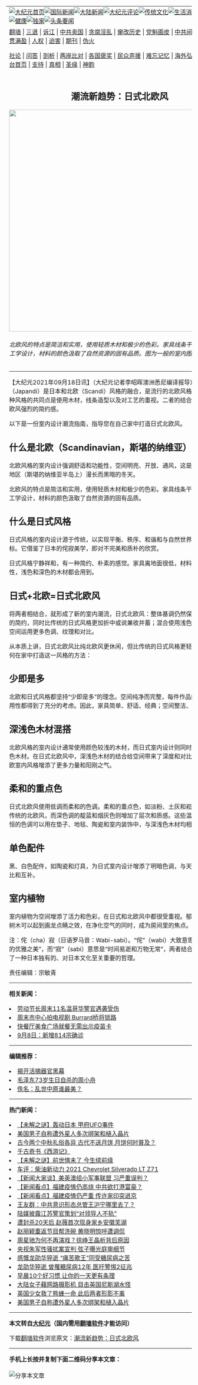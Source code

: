 <a name="1" id="1" target="_blank"></a><span id="1"></span>
<table align=center border="0"><tr><td colspan="2" VALIGN=TOP><a href="https://github.com/nuzlxa3668/djy/blob/master/gb/nf1351518.md#1"><img src="https://raw.githubusercontent.com/nuzlxa3668/www/master/t/djy/1.jpg" title="大纪元首页" alt="大纪元首页"></a><a href="https://github.com/nuzlxa3668/djy/blob/master/gb/n24hr.md#1"><img src="https://raw.githubusercontent.com/nuzlxa3668/www/master/t/djy/3.jpg" title="国际新闻" alt="国际新闻"></a><a href="https://github.com/nuzlxa3668/djy/blob/master/gb/nsc413.md#1"><img src="https://raw.githubusercontent.com/nuzlxa3668/www/master/t/djy/4.jpg" title="大陆新闻" alt="大陆新闻"></a><a href="https://github.com/nuzlxa3668/djy/blob/master/gb/news392.md#1"><img src="https://raw.githubusercontent.com/nuzlxa3668/www/master/t/djy/5.jpg" title="大纪元评论" alt="大纪元评论"></a><a href="https://github.com/nuzlxa3668/djy/blob/master/gb/news2007.md#1"><img src="https://raw.githubusercontent.com/nuzlxa3668/www/master/t/djy/6.jpg" title="传统文化" alt="传统文化"></a><a href="https://github.com/nuzlxa3668/djy/blob/master/gb/news2008.md#1"><img src="https://raw.githubusercontent.com/nuzlxa3668/www/master/t/djy/7.jpg" title="生活消费" alt="生活消费"></a><a href="https://github.com/nuzlxa3668/djy/blob/master/gb/ncyule.md#1"><img src="https://raw.githubusercontent.com/nuzlxa3668/www/master/t/djy/8.jpg" title="娱乐休闲" alt="娱乐休闲"></a><a href="https://github.com/nuzlxa3668/djy/blob/master/gb/nsc1002.md#1"><img src="https://raw.githubusercontent.com/nuzlxa3668/www/master/t/djy/9.jpg" title="健康" alt="健康"></a><a href="https://github.com/nuzlxa3668/djy/blob/master/gb/nf6092.md#1"><img src="https://raw.githubusercontent.com/nuzlxa3668/www/master/t/djy/10a.jpg" title="独家" alt="独家"></a><a href="https://github.com/nuzlxa3668/djy/blob/master/gb/nf4514.md#1"><img src="https://raw.githubusercontent.com/nuzlxa3668/www/master/t/djy/12a.jpg" title="头条要闻" alt="头条要闻"></a></td></tr>
<tr><td colspan="2" VALIGN=TOP><a target="_blank" href="https://github.com/nuzlxa3668/www/blob/master/README.md?zsrh#1">翻墙</a> | <a target="_blank" href="https://github.com/nuzlxa3668/djy/blob/master/gb/nf5657.md#1">三退</a> | <a target="_blank" href="https://github.com/nuzlxa3668/djy/blob/master/gb/nf6124.md#1">诉江</a> | <a target="_blank" href="https://github.com/nuzlxa3668/djy/blob/master/gb/nf1176117.md#1">中共卖国</a> | <a target="_blank" href="https://github.com/nuzlxa3668/djy/blob/master/gb/nf5773.md#1">贪腐淫乱</a> | <a target="_blank" href="https://github.com/nuzlxa3668/djy/blob/master/gb/nf1176115.md#1">窜改历史</a> | <a target="_blank" href="https://github.com/nuzlxa3668/djy/blob/master/gb/nf1176107.md#1">党魁画皮</a> | <a target="_blank" href="https://github.com/nuzlxa3668/djy/blob/master/gb/nf1320400.md#1">中共间谍</a> | <a target="_blank" href="https://github.com/nuzlxa3668/djy/blob/master/gb/nf1176114.md#1">破坏传统</a> | <a target="_blank" href="https://github.com/nuzlxa3668/ntdtv/blob/master/gb/prog447_1.md#1">恶贯满盈</a> | <a target="_blank" href="https://github.com/nuzlxa3668/djy/blob/master/gb/ncid278.md#1">人权</a> | <a target="_blank" href="https://github.com/nuzlxa3668/djy/blob/master/gb/nf1176111.md#1">迫害</a> | <a target="_blank" href="https://gitlab.com/szzdlab/mh-qikan/blob/master/README.md#1">期刊</a> | <a target="_blank" href="https://github.com/nuzlxa3668/djy/blob/master/gb/nf5562.md#1">伪火</a></p><p><a target="_blank" href="https://github.com/nuzlxa3668/djy/blob/master/gb/9p.md#1">社论</a> | <a target="_blank" href="https://github.com/nuzlxa3668/djy/blob/master/gb/nf4378.md#1">问答</a> | <a target="_blank" href="https://github.com/nuzlxa3668/djy/blob/master/gb/nf5792.md#1">剖析</a> | <a target="_blank" href="https://github.com/nuzlxa3668/djy/blob/master/gb/nf5735.md#1">两岸比对</a> | <a target="_blank" href="https://github.com/nuzlxa3668/djy/blob/master/gb/nf6119.md#1">各国褒奖</a> | <a target="_blank" href="https://github.com/nuzlxa3668/djy/blob/master/gb/nf6120.md#1">民众声援</a> | <a target="_blank" href="https://github.com/nuzlxa3668/djy/blob/master/gb/nf1188594.md#1">难忘记忆</a> | <a target="_blank" href="https://github.com/nuzlxa3668/djy/blob/master/gb/nf3180.md#1">海外弘传</a> | <a target="_blank" href="https://github.com/nuzlxa3668/djy/blob/master/gb/nf5410.md#1">万人上访</a> | <a target="_blank" href="https://github.com/nuzlxa3668/www/blob/master/README.md?zsrh#1">平台首页</a> | <a target="_blank" href="https://github.com/nuzlxa3668/djy/blob/master/gb/nf4386.md#1">支持</a> | <a target="_blank" href="https://github.com/nuzlxa3668/djy/blob/master/gb/nf4389.md#1">真相</a> | <a target="_blank" href="https://github.com/nuzlxa3668/djy/blob/master/gb/nf5790.md#1">圣缘</a> | <a target="_blank" href="https://github.com/nuzlxa3668/djy/blob/master/gb/nf4786.md#1">神韵</a></td></tr>
<tr><td VALIGN=TOP width="626"><h2 align=center>潮流新趋势：日式北欧风</h2>
<img width="600" src="https://i.epochtimes.com/assets/uploads/2016/04/indoor-600x400.jpg" />
<h6>北欧风的特点是简洁和实用，使用轻质木材和极少的色彩。家具线条干净，采用人体工学设计，材料的颜色汲取了自然资源的固有品质。图为一般的室内图。（Fotolia）
</h6>
<hr>
<p>【大纪元2021年09月18日讯】（大纪元记者李昭晖澳洲悉尼编译报导）日式<ahref="https://github.com/nuzlxa3668/djy/blob/master/gb/tag/%E5%8C%97%E6%AC%A7.md#1">北欧</a>风（Japandi）是<ahref="https://github.com/nuzlxa3668/djy/blob/master/gb/tag/%E6%97%A5%E6%9C%AC.md#1">日本</a>和<ahref="https://github.com/nuzlxa3668/djy/blob/master/gb/tag/%E5%8C%97%E6%AC%A7.md#1">北欧</a>（Scandi）风格的融合，是流行的北欧风格的演变。这两种风格的共同点是使用木材，线条造型以及对工艺的重视。二者的结合更加突出了北欧风强烈的简约感。</p>
<p>以下是一份<ahref="https://github.com/nuzlxa3668/djy/blob/master/gb/tag/%E5%AE%A4%E5%86%85%E8%AE%BE%E8%AE%A1.md#1">室内设计</a>潮流指南，指导您在自己家中打造日式北欧风。</p>
<h2>什么是北欧（Scandinavian，斯堪的纳维亚）风格</h2>
<p>北欧风格的<ahref="https://github.com/nuzlxa3668/djy/blob/master/gb/tag/%E5%AE%A4%E5%86%85%E8%AE%BE%E8%AE%A1.md#1">室内设计</a>强调舒适和功能性，空间明亮、开放、通风，这是为了应对北欧地区（斯堪的纳维亚半岛上）漫长而黑暗的冬天。</p>
<p>北欧风的特点是简洁和实用，使用轻质木材和极少的色彩。<ahref="https://github.com/nuzlxa3668/djy/blob/master/gb/tag/%E5%AE%B6%E5%85%B7.md#1">家具</a>线条干净，采用人体工学设计，材料的颜色汲取了自然资源的固有品质。</p>
<h2>什么是日式风格</h2>
<p>日式风格的室内设计源于传统，以实现平衡、秩序、和谐和与自然世界相联系为目标。它借鉴了<ahref="https://github.com/nuzlxa3668/djy/blob/master/gb/tag/%E6%97%A5%E6%9C%AC.md#1">日本</a>的侘寂美学，即对不完美和质朴的欣赏。</p>
<p>日式风格宁静祥和，有一种简约、朴素的感觉。<ahref="https://github.com/nuzlxa3668/djy/blob/master/gb/tag/%E5%AE%B6%E5%85%B7.md#1">家具</a>离地面很低，材料的颜色自然中性，浅色和深色的木材都会用到。</p>
<h2>日式+北欧=日式北欧风</h2>
<p>将两者相结合，就形成了新的室内潮流，日式北欧风：整体基调仍然保留了北欧风格的简约，同时比传统的日式风格更加折中或说兼收并蓄；混合使用浅色和深色木材，空间运用更多色调、纹理和对比。</p>
<p>从本质上讲，日式北欧风比纯北欧风更休闲，但比传统的日式风格更轻松。以下是如何在家中打造这一风格的方法：</p>
<h2>少即是多</h2>
<p>北欧和日式风格都坚持“少即是多”的理念。空间纯净而完整，每件作品的完整性和实用性都得到了充分的考虑。因此，家具简单、舒适、经典；空间整洁、精简。</p>
<h2>深浅色木材混搭</h2>
<p>北欧风格的室内设计通常使用颜色较浅的木材，而日式室内设计则同时使用浅色和深色木材。在日式北欧风中，深浅色木材的结合给空间带来了深度和对比，为传统的北欧室内风格增添了更多力量和阳刚之气。</p>
<h2>柔和的重点色</h2>
<p>日式北欧风使用低调而柔和的色调。柔和的重点色，如淡粉、土灰和崧蓝绿色沿袭自传统的北欧风，而深色调的靛蓝和烟灰色则增加了层次和质感。这些温暖、平静而永恒的色调可以用在垫子、地毯、陶瓷和室内装饰中，与深浅色木材均相得益彰。</p>
<h2>单色配件</h2>
<p>黑、白色配件，如陶瓷和灯具，为日式室内设计增添了明暗色调，与天然木材形成对比和互补。</p>
<h2>室内植物</h2>
<p>室内植物为空间增添了活力和色彩，在日式和北欧风中都很受重视。郁郁葱葱的高大树木可以起到画龙点睛之效，在净化空气的同时，成为房间里的焦点。◇</p>
<p>注：侘（cha）寂（日语罗马音：Wabi-sabi）。“侘”（wabi）大致意思是“简陋朴素的优雅之美”，而“寂”（sabi）意思是“时间易逝和万物无常”，两者结合在一起，形成了一种日本独有的、对日本文化至关重要的哲理。</p>
<p>责任编辑：宗敏青</p>

<hr>


<strong>相关新闻：</strong>
<li><a href="https://github.com/cdbkmw3667/djy/blob/master/gb/21/9/9/n13221130.md#1">劳动节长周末11名温哥华警官遇袭受伤</a></li>
<li><a href="https://github.com/cdbkmw3667/djy/blob/master/gb/21/9/9/n13220674.md#1">周末市中心拍电视剧  Burrard桥将锁路</a></li>
<li><a href="https://github.com/cdbkmw3667/djy/blob/master/gb/21/9/9/n13220614.md#1">快餐厅美食广场就餐无需出示疫苗卡</a></li>
<li><a href="https://github.com/cdbkmw3667/djy/blob/master/gb/21/9/9/n13220595.md#1">9月8日：新增814宗确诊</a></li>
<hr>


<strong>编辑推荐：</strong>
<li><a href="https://github.com/upjkzu3674/djy/blob/master/gb/10/4/19/n2881569.md?dfh#1" target="_blank">揭开活摘器官黑幕</a></li><li><a href="https://github.com/tsiac2612/djy/blob/master/gb/20/3/15/n11942655.md#1" target="_blank">毛泽东73岁生日自杀的周小舟</a></li><li><a href="https://github.com/tsiac2612/djy/blob/master/gb/13/7/22/n3922934.md#1" target="_blank">佚名：乱世中原谁最美？</a></li>
<hr>

<strong>热门新闻：</strong>
<li><a href="https://github.com/nuzlxa3668/djy/blob/master/gb/21/9/10/n13225261.md#1">【未解之谜】轰动日本 甲府UFO事件</a></li>
<li><a href="https://github.com/nuzlxa3668/djy/blob/master/gb/21/9/16/n13238162.md#1">美国男子自称遭外星人多次绑架和植入晶片</a></li>
<li><a href="https://github.com/nuzlxa3668/djy/blob/master/gb/21/9/6/n13213473.md#1">古今两个中秋礼俗各异 古代不送月饼 月饼何时普及？</a></li>
<li><a href="https://github.com/nuzlxa3668/djy/blob/master/gb/21/9/7/n13217118.md#1">千古奇书《西游记》</a></li>
<li><a href="https://github.com/nuzlxa3668/djy/blob/master/gb/21/9/14/n13233994.md#1">【未解之谜】前世情未了 今生续前缘</a></li>
<li><a href="https://github.com/nuzlxa3668/djy/blob/master/gb/21/9/17/n13242625.md#1">车评：柴油新动力 2021 Chevrolet Silverado LT Z71</a></li>
<li><a href="https://github.com/nuzlxa3668/djy/blob/master/gb/21/9/17/n13241518.md#1">【新闻大家谈】美英澳组小军事联盟 习严重误判？</a></li>
<li><a href="https://github.com/nuzlxa3668/djy/blob/master/gb/21/9/17/n13242431.md#1">【新闻看点】福建疫情仍高烧 中共欲打港富豪？</a></li>
<li><a href="https://github.com/nuzlxa3668/djy/blob/master/gb/21/9/15/n13237097.md#1">【新闻看点】福建疫情仍严重 传许家印突进京</a></li>
<li><a href="https://github.com/nuzlxa3668/djy/blob/master/gb/21/9/15/n13236838.md#1">王友群：中共意识形态总管王沪宁哪里去了？</a></li>
<li><a href="https://github.com/nuzlxa3668/djy/blob/master/gb/21/9/16/n13239202.md#1">陆媒披露江苏警官策划“对领导人不轨”</a></li>
<li><a href="https://github.com/nuzlxa3668/djy/blob/master/gb/21/9/15/n13236589.md#1">遭封杀20天后 赵薇首次现身家乡安徽芜湖</a></li>
<li><a href="https://github.com/nuzlxa3668/djy/blob/master/gb/21/9/15/n13237195.md#1">赵丽颖重返节目帮洗碗 黄晓明惊呼遭调侃</a></li>
<li><a href="https://github.com/nuzlxa3668/djy/blob/master/gb/21/9/16/n13239594.md#1">周星驰为何不再演戏？徐峥王晶析背后原因</a></li>
<li><a href="https://github.com/nuzlxa3668/djy/blob/master/gb/21/9/15/n13236862.md#1">央视朱军性骚扰案宣判 弦子曝光庭审细节</a></li>
<li><a href="https://github.com/nuzlxa3668/djy/blob/master/gb/21/9/16/n13238198.md#1">感慨龙劭华猝逝 “痛苦歌王”同受糖尿病之苦</a></li>
<li><a href="https://github.com/nuzlxa3668/djy/blob/master/gb/21/9/16/n13237693.md#1">龙劭华猝逝 曾罹糖尿病12年 医吁警惕2征兆</a></li>
<li><a href="https://github.com/nuzlxa3668/djy/blob/master/gb/21/9/14/n13233592.md#1">早晨10个好习惯 让你的一天更有条理</a></li>
<li><a href="https://github.com/nuzlxa3668/djy/blob/master/gb/21/9/17/n13240906.md#1">大陆女子藉网路摄影机 目击英国尼斯湖水怪</a></li>
<li><a href="https://github.com/nuzlxa3668/djy/blob/master/gb/21/9/15/n13235655.md#1">英国少女救了熊蜂一命 此后两者形影不离</a></li>
<li><a href="https://github.com/nuzlxa3668/djy/blob/master/gb/21/9/16/n13238162.md#1">美国男子自称遭外星人多次绑架和植入晶片</a></li>
<hr>

<strong>本文转自<a href="https://www.epochtimes.com">大纪元</a>（国内需用<a href="https://github.com/nuzlxa3668/www/blob/master/README.md#8">翻墙软件</a>才能访问）</strong><p>下载<a href="https://github.com/nuzlxa3668/www/blob/master/README.md#8">翻墙软件</a>浏览原文：<a href="https://www.epochtimes.com/gb/21/9/18/n13243574.htm">潮流新趋势：日式北欧风</a></p><hr>

<strong>手机上长按并复制下面二维码分享本文章：</strong><br><br><img src="https://chart.apis.google.com/chart?cht=qr&chs=240x240&choe=UTF-8&chld=M|2&chl=https://github.com/nuzlxa3668/djy/blob/master/gb/21/9/18/n13243574.md%231" title="分享本文章"></td><td VALIGN=TOP><a href="https://github.com/nuzlxa3668/djy/blob/master/gb/16/1/21/n4622075.md?dfh#1" target="_blank"><img src="https://raw.githubusercontent.com/nuzlxa3668/djy/master/gb/300/wei-f1.jpg" title="中共的伪火骗局"  alt="中共的伪火骗局"></a><br><a href="https://github.com/nuzlxa3668/www/blob/master/README.md?dfh#9" target="_blank"><img src="https://raw.githubusercontent.com/nuzlxa3668/djy/master/gb/300/yong-h.jpg" title="永恒的见证"  alt="永恒的见证"></a><br><a href="https://github.com/nuzlxa3668/djy/blob/master/gb/13/9/29/n3974789.md?dfh#1" target="_blank"><img src="https://raw.githubusercontent.com/nuzlxa3668/djy/master/gb/300/shang-lnz.jpg" title="善良女子被中共投男牢"  alt="善良女子被中共投男牢"></a><br><a href="https://github.com/nuzlxa3668/djy/blob/master/gb/16/3/16/n4663449.md?dfh#1" target="_blank"><img src="https://raw.githubusercontent.com/nuzlxa3668/djy/master/gb/300/huo-z3.jpg" title="警卫目击活摘器官"  alt="警卫目击活摘器官"></a><br><a href="https://github.com/nuzlxa3668/djy/blob/master/gb/16/8/7/n8177641.md?dfh#1" target="_blank"><img src="https://raw.githubusercontent.com/nuzlxa3668/djy/master/gb/300/huo-z4.jpg" title="证人描述活摘恐怖"  alt="证人描述活摘恐怖"></a><br><a href="https://github.com/nuzlxa3668/djy/blob/master/gb/10/4/19/n2881569.md?dfh#1" target="_blank"><img src="https://raw.githubusercontent.com/nuzlxa3668/djy/master/gb/300/huo-z1.jpg" title="揭开活摘器官黑幕"  alt="揭开活摘器官黑幕"></a><br><a href="https://github.com/nuzlxa3668/djy/blob/master/gb/10/11/7/n3077476.md?dfh#1" target="_blank"><img src="https://raw.githubusercontent.com/nuzlxa3668/djy/master/gb/300/ma-ks.jpg" title="马克思的成魔之路"  alt="马克思的成魔之路"></a><br><a href="https://github.com/nuzlxa3668/djy/blob/master/gb/14/6/9/n4173977.md?dfh#1" target="_blank"><img src="https://raw.githubusercontent.com/nuzlxa3668/djy/master/gb/300/chang-zs.jpg" title="藏字石 蕴天机"  alt="藏字石 蕴天机"></a><br><a href="https://github.com/nuzlxa3668/djy/blob/master/gb/18/5/10/n10381511.md?dfh#1" target="_blank"><img src="https://raw.githubusercontent.com/nuzlxa3668/djy/master/gb/300/st1.jpg" title="关注三亿人三退"  alt="关注三亿人三退"></a><br><a href="https://github.com/nuzlxa3668/djy/blob/master/gb/18/3/21/n10237682.md?dfh#1" target="_blank"><img src="https://raw.githubusercontent.com/nuzlxa3668/djy/master/gb/300/jie-t.jpg" title="解体中共复兴中华"  alt="解体中共复兴中华"></a><br><a href="https://github.com/nuzlxa3668/djy/blob/master/gb/9/2/9/n2422991.md?dfh#1" target="_blank"><img src="https://raw.githubusercontent.com/nuzlxa3668/djy/master/gb/300/gao-zs.jpg" title="中共迫害良心律师"  alt="中共迫害良心律师"></a><br><a href="https://github.com/nuzlxa3668/djy/blob/master/gb/18/12/9/n10900044.md?dfh#1" target="_blank"><img src="https://raw.githubusercontent.com/nuzlxa3668/djy/master/gb/300/sj1.jpg" title="三百多万人举报江泽民"  alt="三百多万人举报江泽民"></a><br><a href="https://github.com/nuzlxa3668/djy/blob/master/gb/18/8/28/n10672014.md?dfh#1" target="_blank"><img src="https://raw.githubusercontent.com/nuzlxa3668/djy/master/gb/300/sj2.jpg" title="这些官员为何起诉江泽民"  alt="这些官员为何起诉江泽民"></a><br><a href="https://github.com/nuzlxa3668/djy/blob/master/gb/8/12/18/n2367165.md?dfh#1" target="_blank"><img src="https://raw.githubusercontent.com/nuzlxa3668/djy/master/gb/300/liangan.jpg" title="海峡两岸的强烈对比"  alt="海峡两岸的强烈对比"></a><br><a href="https://github.com/nuzlxa3668/djy/blob/master/gb/15/12/10/n4593139.md?dfh#1" target="_blank"><img src="https://raw.githubusercontent.com/nuzlxa3668/djy/master/gb/300/jia-ndzl.jpg" title="加拿大总理的贺信"  alt="加拿大总理的贺信"></a><br><a href="https://github.com/nuzlxa3668/djy/blob/master/gb/11/6/17/n3289382.md?dfh#1" target="_blank"><img src="https://raw.githubusercontent.com/nuzlxa3668/djy/master/gb/300/xiao-wd.jpg" title="探寻真相兼听则明"  alt="探寻真相兼听则明"></a><br><a href="https://github.com/nuzlxa3668/djy/blob/master/gb/18/10/27/n10812623.md?dfh#1" target="_blank"><img src="https://raw.githubusercontent.com/nuzlxa3668/djy/master/gb/300/yindu.jpg" title="印度媒体报道东方"  alt="印度媒体报道东方"></a><br><a href="https://github.com/nuzlxa3668/djy/blob/master/gb/18/6/9/n10469652.md?dfh#1" target="_blank"><img src="https://raw.githubusercontent.com/nuzlxa3668/djy/master/gb/300/xie-j.jpg" title="不一样的海外校园"  alt="不一样的海外校园"></a><br><a href="https://github.com/nuzlxa3668/djy/blob/master/gb/7/4/5/n1669415.md?dfh#1" target="_blank"><img src="https://raw.githubusercontent.com/nuzlxa3668/djy/master/gb/300/li-up.jpg" title="从大师到徒弟的传奇"  alt="从大师到徒弟的传奇"></a><br><a href="https://github.com/nuzlxa3668/djy/blob/master/gb/17/5/26/n9191512.md?dfh#1" target="_blank"><img src="https://raw.githubusercontent.com/nuzlxa3668/djy/master/gb/300/zfl2.jpg" title="亿万人与东方一本奇书"  alt="亿万人与东方一本奇书"></a><br><a href="https://github.com/nuzlxa3668/djy/blob/master/gb/13/11/27/n4020290.md?dfh#1" target="_blank"><img src="https://raw.githubusercontent.com/nuzlxa3668/djy/master/gb/300/zhen-h.jpg" title="大陆见不到的震撼场面"  alt="大陆见不到的震撼场面"></a><br><a href="https://github.com/nuzlxa3668/djy/blob/master/gb/15/7/17/n4482910.md?dfh#1" target="_blank"><img src="https://raw.githubusercontent.com/nuzlxa3668/djy/master/gb/300/dalu-sk.jpg" title="人心向善 大陆当初盛况"  alt="人心向善 大陆当初盛况"></a><br><a href="https://github.com/nuzlxa3668/djy/blob/master/gb/19/1/5/n10955468.md?dfh#1" target="_blank"><img src="https://raw.githubusercontent.com/nuzlxa3668/djy/master/gb/300/zfl1.jpg" title="追寻真理 这书讲什么"  alt="追寻真理 这书讲什么"></a><br><a href="https://github.com/nuzlxa3668/www/blob/master/README.md?dfh#1" target="_blank"><img src="https://raw.githubusercontent.com/nuzlxa3668/djy/master/gb/300/fq1.jpg" title="下载免费翻墙软件"  alt="下载免费翻墙软件"></a><br></td></tr></table>

